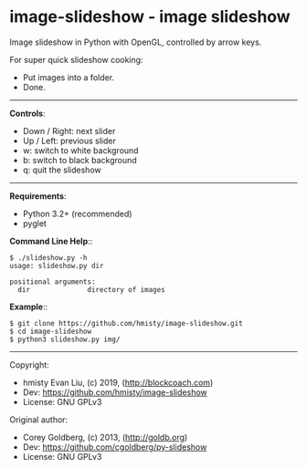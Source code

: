 # image-slideshow - image slideshow

Image slideshow in Python with OpenGL, controlled by arrow keys.

For super quick slideshow cooking:
* Put images into a folder.
* Done.

----

**Controls**:

* Down / Right: next slider
* Up / Left: previous slider
* w: switch to white background
* b: switch to black background
* q: quit the slideshow

----

**Requirements**:

* Python 3.2+ (recommended)
* pyglet

**Command Line Help**::

    $ ./slideshow.py -h
    usage: slideshow.py dir

    positional arguments:
      dir              directory of images

**Example**::

    $ git clone https://github.com/hmisty/image-slideshow.git
    $ cd image-slideshow
    $ python3 slideshow.py img/

----

Copyright:

* hmisty Evan Liu, (c) 2019, (http://blockcoach.com)
* Dev: https://github.com/hmisty/image-slideshow
* License: GNU GPLv3


Original author:

* Corey Goldberg, (c) 2013, (http://goldb.org)
* Dev: https://github.com/cgoldberg/py-slideshow
* License: GNU GPLv3

